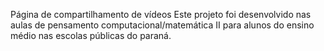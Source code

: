 Página de compartilhamento de vídeos
Este projeto foi desenvolvido nas aulas de pensamento computacional/matemática II para alunos do ensino médio nas escolas públicas do paraná.

